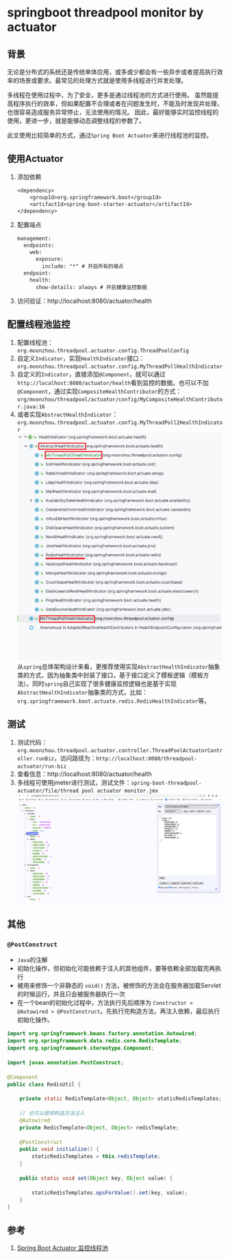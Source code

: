 # springboot threadpool monitor by actuator

## 背景
无论是分布式的系统还是传统单体应用，或多或少都会有一些异步或者提高执行效率的场景或要求。最常见的处理方式就是使用多线程进行并发处理。

多线程在使用过程中，为了安全，更多是通过线程池的方式进行使用。
虽然能提高程序执行的效率，但如果配置不合理或者在问题发生时，不能及时发现并处理，也很容易造成服务异常停止，无法使用的情况。
因此，最好能够实时监控线程的使用，更进一步，就是能够动态调整线程的参数了。

此文使用比较简单的方式，通过`Spring Boot Actuator`来进行线程池的监控。

## 使用Actuator
1. 添加依赖
   ```
   <dependency>
       <groupId>org.springframework.boot</groupId>
       <artifactId>spring-boot-starter-actuator</artifactId>
   </dependency>
   ```
2. 配置端点
    ```
    management:
      endpoints:
        web:
          exposure:
            include: "*" # 开启所有的端点
      endpoint:
        health:
          show-details: always # 开启健康监控数据
    ```
3. 访问验证：http://localhost:8080/actuator/health

## 配置线程池监控
1. 配置线程池：`org.moonzhou.threadpool.actuator.config.ThreadPoolConfig`
2. 自定义`Indicator`，实现`HealthIndicator`接口：`org.moonzhou.threadpool.actuator.config.MyThreadPollHealthIndicator`
3. 自定义的`Indicator`，直接添加`@Component`，就可以通过`http://localhost:8080/actuator/health`看到监控的数据。也可以不加`@Component`，通过实现`CompositeHealthContributor`的方式：`org/moonzhou/threadpool/actuator/config/MyCompositeHealthContributor.java:16`
4. 或者实现`AbstractHealthIndicator`：`org.moonzhou.threadpool.actuator.config.MyThreadPoll2HealthIndicator`
![Indicator-architecture](./img/Indicator-architecture.png)
从`spring`总体架构设计来看，更推荐使用实现`AbstractHealthIndicator`抽象类的方式，因为抽象类中封装了接口，基于接口定义了模板逻辑（模板方法）。同时`spring`自己实现了很多健康监控逻辑也是基于实现`AbstractHealthIndicator`抽象类的方式，比如：`org.springframework.boot.actuate.redis.RedisHealthIndicator`等。

## 测试
1. 测试代码：`org.moonzhou.threadpool.actuator.controller.ThreadPoolActuatorController.runBiz`，访问路径为：`http://localhost:8080/threadpool-actuator/run-biz`
2. 查看信息：http://localhost:8080/actuator/health
3. 多线程可使用jmeter进行测试，测试文件：`spring-boot-threadpool-actuator/file/thread pool actuator monitor.jmx`
![performance-test-monitor-result](./img/performance-test-monitor-result.png)

## 其他
### `@PostConstruct`
- `Java`的注解
- 初始化操作，但初始化可能依赖于注入的其他组件，要等依赖全部加载完再执行
- 被用来修饰一个非静态的 `void()` 方法，被修饰的方法会在服务器加载Servlet的时候运行，并且只会被服务器执行一次
- 在一个bean的初始化过程中，方法执行先后顺序为 `Constructor > @Autowired > @PostConstruct`。先执行完构造方法，再注入依赖，最后执行初始化操作。

```java
import org.springframework.beans.factory.annotation.Autowired;
import org.springframework.data.redis.core.RedisTemplate;
import org.springframework.stereotype.Component;

import javax.annotation.PostConstruct;

@Component
public class RedisUtil {

    private static RedisTemplate<Object, Object> staticRedisTemplates;

    // 也可以使用构造方法注入
    @Autowired
    private RedisTemplate<Object, Object> redisTemplate;

    @PostConstruct
    public void initialize() {
        staticRedisTemplates = this.redisTemplate;
    }

    public static void set(Object key, Object value) {

        staticRedisTemplates.opsForValue().set(key, value);
    }
}
```

## 参考
1. [Spring Boot Actuator 监控线程池](https://blog.csdn.net/a20023930/article/details/110918477)